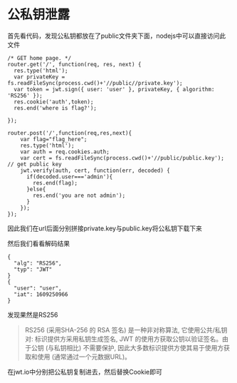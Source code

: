 # 公私钥泄露

首先看代码，发现公私钥都放在了public文件夹下面，nodejs中可以直接访问此文件

```
/* GET home page. */
router.get('/', function(req, res, next) {
  res.type('html');
  var privateKey = fs.readFileSync(process.cwd()+'//public//private.key');
  var token = jwt.sign({ user: 'user' }, privateKey, { algorithm: 'RS256' });
  res.cookie('auth',token);
  res.end('where is flag?');
  
});

router.post('/',function(req,res,next){
	var flag="flag_here";
	res.type('html');
	var auth = req.cookies.auth;
	var cert = fs.readFileSync(process.cwd()+'//public/public.key');  // get public key
	jwt.verify(auth, cert, function(err, decoded) {
	  if(decoded.user==='admin'){
	  	res.end(flag);
	  }else{
	  	res.end('you are not admin');
	  }
	});
});
```

因此我们在url后面分别拼接private.key与public.key将公私钥下载下来

然后我们看看解码结果

```
{
  "alg": "RS256",
  "typ": "JWT"
}
{
  "user": "user",
  "iat": 1609250966
}
```

发现果然是RS256

> RS256 (采用SHA-256 的 RSA 签名) 是一种非对称算法, 它使用公共/私钥对: 标识提供方采用私钥生成签名, JWT 的使用方获取公钥以验证签名。由于公钥 (与私钥相比) 不需要保护, 因此大多数标识提供方使其易于使用方获取和使用 (通常通过一个元数据URL)。

在jwt.io中分别把公私钥复制进去，然后替换Cookie即可